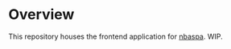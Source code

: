 # Overview

This repository houses the frontend application for [nbaspa](https://github.com/ak-gupta/nbaspa). WIP.
